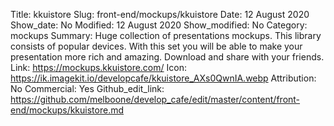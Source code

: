Title: kkuistore
Slug: front-end/mockups/kkuistore
Date: 12 August 2020
Show_date: No
Modified: 12 August 2020
Show_modified: No
Category: mockups
Summary: Huge collection of presentations mockups. This library consists of popular devices. With this set you will be able to make your presentation more rich and amazing. Download and share with your friends.
Link: https://mockups.kkuistore.com/
Icon: https://ik.imagekit.io/developcafe/kkuistore_AXs0QwnIA.webp
Attribution: No
Commercial: Yes
Github_edit_link: https://github.com/melboone/develop_cafe/edit/master/content/front-end/mockups/kkuistore.md